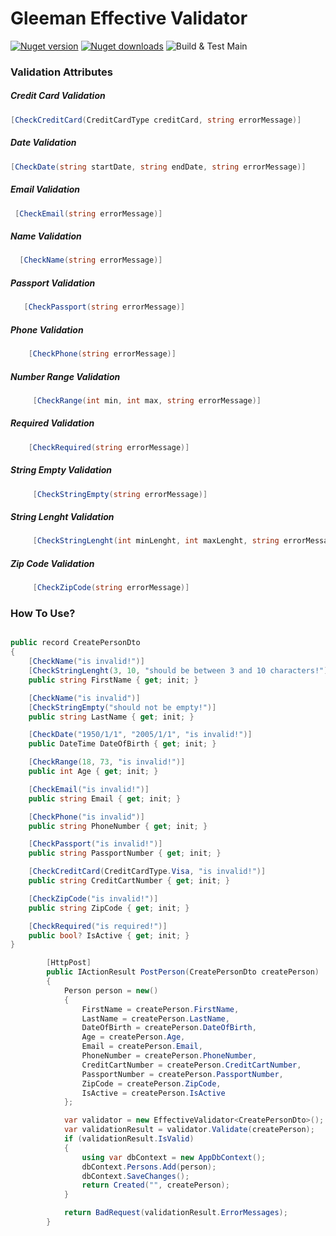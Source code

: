 # Gleeman Effective Validator

[![Nuget version](https://img.shields.io/nuget/v/Gleeman.EffectiveValidator.svg?logo=nuget)](https://www.nuget.org/packages/Gleeman.EffectiveValidator/)
[![Nuget downloads](https://img.shields.io/nuget/dt/Gleeman.EffectiveValidator?logo=nuget)](https://www.nuget.org/packages/Gleeman.EffectiveValidator/)
![Build & Test Main](https://github.com/Blazored/LocalStorage/workflows/Build%20&%20Test%20Main/badge.svg)


### Validation Attributes

##### Credit Card Validation
```csharp
[CheckCreditCard(CreditCardType creditCard, string errorMessage)]
```
##### Date Validation
```csharp
[CheckDate(string startDate, string endDate, string errorMessage)]
```
##### Email Validation
```csharp
 [CheckEmail(string errorMessage)]
```
##### Name Validation
```csharp
  [CheckName(string errorMessage)]
```
##### Passport Validation
```csharp
   [CheckPassport(string errorMessage)]
```
##### Phone Validation
```csharp
    [CheckPhone(string errorMessage)]
```
##### Number Range Validation
```csharp
     [CheckRange(int min, int max, string errorMessage)]
```
##### Required Validation
```csharp
    [CheckRequired(string errorMessage)]
```
##### String Empty Validation
```csharp
     [CheckStringEmpty(string errorMessage)]
```
##### String Lenght Validation
```csharp
     [CheckStringLenght(int minLenght, int maxLenght, string errorMessage)]
```
##### Zip Code Validation
```csharp
     [CheckZipCode(string errorMessage)]
```

### How To Use?
```csharp

public record CreatePersonDto
{
    [CheckName("is invalid!")]
    [CheckStringLenght(3, 10, "should be between 3 and 10 characters!")]
    public string FirstName { get; init; }

    [CheckName("is invalid")]
    [CheckStringEmpty("should not be empty!")]
    public string LastName { get; init; }

    [CheckDate("1950/1/1", "2005/1/1", "is invalid!")]
    public DateTime DateOfBirth { get; init; }

    [CheckRange(18, 73, "is invalid!")]
    public int Age { get; init; }

    [CheckEmail("is invalid!")]
    public string Email { get; init; }

    [CheckPhone("is invalid")]
    public string PhoneNumber { get; init; }

    [CheckPassport("is invalid!")]
    public string PassportNumber { get; init; }

    [CheckCreditCard(CreditCardType.Visa, "is invalid!")]
    public string CreditCartNumber { get; init; }

    [CheckZipCode("is invalid!")]
    public string ZipCode { get; init; }

    [CheckRequired("is required!")]
    public bool? IsActive { get; init; }
}

```
```csharp
        [HttpPost]
        public IActionResult PostPerson(CreatePersonDto createPerson)
        {
            Person person = new()
            {
                FirstName = createPerson.FirstName,
                LastName = createPerson.LastName,
                DateOfBirth = createPerson.DateOfBirth,
                Age = createPerson.Age,
                Email = createPerson.Email,
                PhoneNumber = createPerson.PhoneNumber,
                CreditCartNumber = createPerson.CreditCartNumber,
                PassportNumber = createPerson.PassportNumber,
                ZipCode = createPerson.ZipCode,
                IsActive = createPerson.IsActive
            };

            var validator = new EffectiveValidator<CreatePersonDto>();
            var validationResult = validator.Validate(createPerson);
            if (validationResult.IsValid)
            {
                using var dbContext = new AppDbContext();
                dbContext.Persons.Add(person);
                dbContext.SaveChanges();
                return Created("", createPerson);
            }

            return BadRequest(validationResult.ErrorMessages);
        }
```
